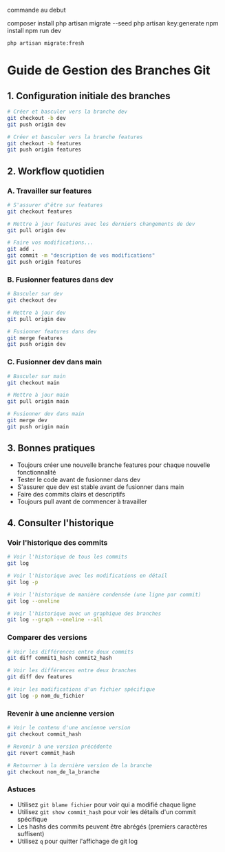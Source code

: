 commande au debut 

 composer install
    php artisan migrate --seed
    php artisan key:generate
    npm install 
    npm run dev

    php artisan migrate:fresh 

# Guide de Gestion des Branches Git

## 1. Configuration initiale des branches

```bash
# Créer et basculer vers la branche dev
git checkout -b dev
git push origin dev

# Créer et basculer vers la branche features
git checkout -b features
git push origin features
```

## 2. Workflow quotidien

### A. Travailler sur features
```bash
# S'assurer d'être sur features
git checkout features

# Mettre à jour features avec les derniers changements de dev
git pull origin dev

# Faire vos modifications...
git add .
git commit -m "description de vos modifications"
git push origin features
```

### B. Fusionner features dans dev
```bash
# Basculer sur dev
git checkout dev

# Mettre à jour dev
git pull origin dev

# Fusionner features dans dev
git merge features
git push origin dev
```

### C. Fusionner dev dans main
```bash
# Basculer sur main
git checkout main

# Mettre à jour main
git pull origin main

# Fusionner dev dans main
git merge dev
git push origin main
```

## 3. Bonnes pratiques
- Toujours créer une nouvelle branche features pour chaque nouvelle fonctionnalité
- Tester le code avant de fusionner dans dev
- S'assurer que dev est stable avant de fusionner dans main
- Faire des commits clairs et descriptifs
- Toujours pull avant de commencer à travailler

## 4. Consulter l'historique

### Voir l'historique des commits
```bash
# Voir l'historique de tous les commits
git log

# Voir l'historique avec les modifications en détail
git log -p

# Voir l'historique de manière condensée (une ligne par commit)
git log --oneline

# Voir l'historique avec un graphique des branches
git log --graph --oneline --all
```

### Comparer des versions
```bash
# Voir les différences entre deux commits
git diff commit1_hash commit2_hash

# Voir les différences entre deux branches
git diff dev features

# Voir les modifications d'un fichier spécifique
git log -p nom_du_fichier
```

### Revenir à une ancienne version
```bash
# Voir le contenu d'une ancienne version
git checkout commit_hash

# Revenir à une version précédente
git revert commit_hash

# Retourner à la dernière version de la branche
git checkout nom_de_la_branche
```

### Astuces
- Utilisez `git blame fichier` pour voir qui a modifié chaque ligne
- Utilisez `git show commit_hash` pour voir les détails d'un commit spécifique
- Les hashs des commits peuvent être abrégés (premiers caractères suffisent)
- Utilisez `q` pour quitter l'affichage de git log
